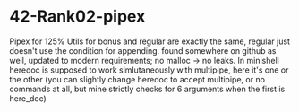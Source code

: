 # 42-Rank02-pipex
Pipex for 125%
Utils for bonus and regular are exactly the same, regular just doesn't use the condition for appending.
found somewhere on github as well, updated to modern requirements; no malloc -> no leaks.
In minishell heredoc is supposed to work simlutaneously with multipipe, here it's one or the other (you can slightly change heredoc to accept multipipe, or no commands at all, but mine strictly checks for 6 arguments when the first is here_doc)

